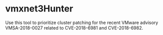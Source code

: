# vmxnet3Hunter
Use this tool to prioritize cluster patching for the recent VMware advisory VMSA-2018-0027 related to CVE-2018-6981 and CVE-2018-6982.
